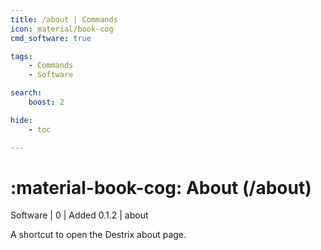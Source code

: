 ```yaml
---
title: /about | Commands
icon: material/book-cog
cmd_software: true

tags:
    - Commands
    - Software

search:
    boost: 2

hide:
    - toc

---
```

# <p style="color: var(--md-default-fg-color); display: inline;">:material-book-cog: About</p> (/about)
<div style="display:inline;">
<p style="color: var(--destrix-docs--commandcat-software); display: inline;">Software</p> | <p style="color: var(--md-default-fg-color--light); display: inline;">0</p> | <p style="color: var(--md-default-fg-color--light); display: inline;"> Added 0.1.2</p> | about
</div>

A shortcut to open the Destrix about page.

<!-- ## See Also -->
<!-- * [Destrix Plus](/404.html) -->
<!-- * [:fontawesome-solid-ranking-star: /check-rank](/Commands/specifics/checkrank/) -->